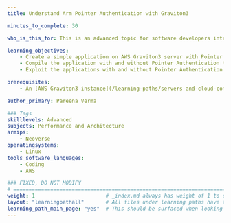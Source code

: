 ```yaml
---
title: Understand Arm Pointer Authentication with Graviton3

minutes_to_complete: 30

who_is_this_for: This is an advanced topic for software developers interested in understanding Arm Pointer Authentication.

learning_objectives:
    - Create a simple application on AWS Graviton3 server with Pointer Authentication
    - Compile the application with and without Pointer Authentication to inspect the instructions generated
    - Exploit the applications with and without Pointer Authentication to demonstrate how Pointer Authentication instructions enhance security.

prerequisites:
    - An [AWS Graviton3 instance](/learning-paths/servers-and-cloud-computing/csp/aws) with instance type `C7g`.

author_primary: Pareena Verma

### Tags
skilllevels: Advanced
subjects: Performance and Architecture
armips:
    - Neoverse
operatingsystems:
    - Linux
tools_software_languages:
    - Coding
    - AWS

### FIXED, DO NOT MODIFY
# ================================================================================
weight: 1                       # _index.md always has weight of 1 to order correctly
layout: "learningpathall"       # All files under learning paths have this same wrapper
learning_path_main_page: "yes"  # This should be surfaced when looking for related content. Only set for _index.md of learning path content.
---
```


